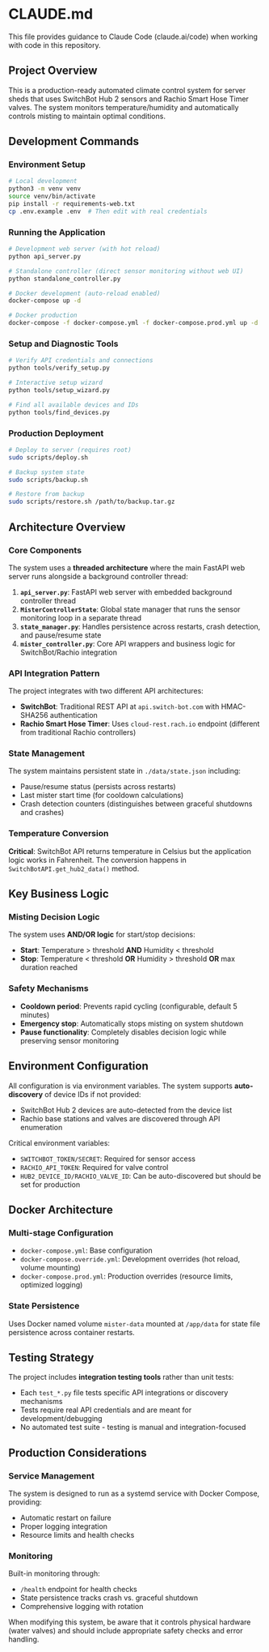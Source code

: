 # CLAUDE.md

This file provides guidance to Claude Code (claude.ai/code) when working with code in this repository.

## Project Overview

This is a production-ready automated climate control system for server sheds that uses SwitchBot Hub 2 sensors and Rachio Smart Hose Timer valves. The system monitors temperature/humidity and automatically controls misting to maintain optimal conditions.

## Development Commands

### Environment Setup
```bash
# Local development
python3 -m venv venv
source venv/bin/activate
pip install -r requirements-web.txt
cp .env.example .env  # Then edit with real credentials
```

### Running the Application
```bash
# Development web server (with hot reload)
python api_server.py

# Standalone controller (direct sensor monitoring without web UI)
python standalone_controller.py

# Docker development (auto-reload enabled)
docker-compose up -d

# Docker production
docker-compose -f docker-compose.yml -f docker-compose.prod.yml up -d
```

### Setup and Diagnostic Tools
```bash
# Verify API credentials and connections
python tools/verify_setup.py

# Interactive setup wizard  
python tools/setup_wizard.py

# Find all available devices and IDs
python tools/find_devices.py
```

### Production Deployment
```bash
# Deploy to server (requires root)
sudo scripts/deploy.sh

# Backup system state
sudo scripts/backup.sh

# Restore from backup
sudo scripts/restore.sh /path/to/backup.tar.gz
```

## Architecture Overview

### Core Components
The system uses a **threaded architecture** where the main FastAPI web server runs alongside a background controller thread:

1. **`api_server.py`**: FastAPI web server with embedded background controller thread
2. **`MisterControllerState`**: Global state manager that runs the sensor monitoring loop in a separate thread
3. **`state_manager.py`**: Handles persistence across restarts, crash detection, and pause/resume state
4. **`mister_controller.py`**: Core API wrappers and business logic for SwitchBot/Rachio integration

### API Integration Pattern
The project integrates with two different API architectures:
- **SwitchBot**: Traditional REST API at `api.switch-bot.com` with HMAC-SHA256 authentication
- **Rachio Smart Hose Timer**: Uses `cloud-rest.rach.io` endpoint (different from traditional Rachio controllers)

### State Management
The system maintains persistent state in `./data/state.json` including:
- Pause/resume status (persists across restarts)
- Last mister start time (for cooldown calculations)
- Crash detection counters (distinguishes between graceful shutdowns and crashes)

### Temperature Conversion
**Critical**: SwitchBot API returns temperature in Celsius but the application logic works in Fahrenheit. The conversion happens in `SwitchBotAPI.get_hub2_data()` method.

## Key Business Logic

### Misting Decision Logic
The system uses **AND/OR logic** for start/stop decisions:
- **Start**: Temperature > threshold **AND** Humidity < threshold
- **Stop**: Temperature < threshold **OR** Humidity > threshold **OR** max duration reached

### Safety Mechanisms
- **Cooldown period**: Prevents rapid cycling (configurable, default 5 minutes)
- **Emergency stop**: Automatically stops misting on system shutdown
- **Pause functionality**: Completely disables decision logic while preserving sensor monitoring

## Environment Configuration

All configuration is via environment variables. The system supports **auto-discovery** of device IDs if not provided:
- SwitchBot Hub 2 devices are auto-detected from the device list
- Rachio base stations and valves are discovered through API enumeration

Critical environment variables:
- `SWITCHBOT_TOKEN/SECRET`: Required for sensor access
- `RACHIO_API_TOKEN`: Required for valve control
- `HUB2_DEVICE_ID/RACHIO_VALVE_ID`: Can be auto-discovered but should be set for production

## Docker Architecture

### Multi-stage Configuration
- `docker-compose.yml`: Base configuration
- `docker-compose.override.yml`: Development overrides (hot reload, volume mounting)
- `docker-compose.prod.yml`: Production overrides (resource limits, optimized logging)

### State Persistence
Uses Docker named volume `mister-data` mounted at `/app/data` for state file persistence across container restarts.

## Testing Strategy

The project includes **integration testing tools** rather than unit tests:
- Each `test_*.py` file tests specific API integrations or discovery mechanisms
- Tests require real API credentials and are meant for development/debugging
- No automated test suite - testing is manual and integration-focused

## Production Considerations

### Service Management
The system is designed to run as a systemd service with Docker Compose, providing:
- Automatic restart on failure
- Proper logging integration
- Resource limits and health checks

### Monitoring
Built-in monitoring through:
- `/health` endpoint for health checks
- State persistence tracks crash vs. graceful shutdown
- Comprehensive logging with rotation

When modifying this system, be aware that it controls physical hardware (water valves) and should include appropriate safety checks and error handling.